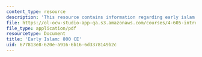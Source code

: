 ```yaml
---
content_type: resource
description: 'This resource contains information regarding early islam: 800 CE.'
file: https://ol-ocw-studio-app-qa.s3.amazonaws.com/courses/4-605-introduction-to-the-history-and-theory-of-architecture-spring-2012/677813e8620ea9166b166d3378149b2c_MIT4_605S12_lec17.pdf
file_type: application/pdf
resourcetype: Document
title: 'Early Islam: 800 CE'
uid: 677813e8-620e-a916-6b16-6d3378149b2c
---
```

